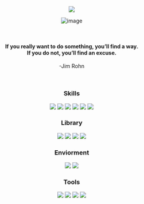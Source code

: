 

<div align="center">
<img src="https://capsule-render.vercel.app/api?type=transparent&color=auto&height=180&section=header&text=ParkHyemi&fontSize=60" />
</div>
<div align="center">
	
![image](https://i.pinimg.com/originals/3a/e7/92/3ae792706e97941696b70b4763bd2963.gif)

<br/>
	
<h4>If you really want to do something, you’ll find a way. <br/>
If you do not, you’ll find an excuse.</h4><p> -Jim Rohn </p>

<br/>
</div>
	
<div align="center">

### Skills
	
  <img src="https://img.shields.io/badge/JavaScript-F7DF1E?style=flat&logo=JavaScript&logoColor=white" />
  <img src="https://img.shields.io/badge/TypeScript-3178C6?style=flat&logo=TypeScript&logoColor=white" />
  <img src="https://img.shields.io/badge/React-61DAFB?style=flat&logo=React&logoColor=white" />
  <img src="https://img.shields.io/badge/Next.js-000000?style=flat&logo=Next.js&logoColor=white" />
  <img src="https://img.shields.io/badge/HTML5-E34F26?style=flat&logo=HTML5&logoColor=white" />
  <img src="https://img.shields.io/badge/CSS3-1572B6?style=flat&logo=CSS3&logoColor=white" />
</div>

<div align="center">
	
### Library
	
  <img src="https://img.shields.io/badge/Redux-764ABC?style=flat&logo=Redux&logoColor=white" />
  <img src="https://img.shields.io/badge/Recoil-1572B6?style=flat&logo=React&logoColor=white" />
  <img src="https://img.shields.io/badge/React Query-FF4154?style=flat&logo=React Query&logoColor=white" />
  <img src="https://img.shields.io/badge/styled-components-DB7093?style=flat&logo=styled-components&logoColor=white" />
 </div>
  
  
<div align="center">
	
### Enviorment
	
  <img src="https://img.shields.io/badge/Firebase-FFCA28?style=flat&logo=Firebase&logoColor=white" />
  <img src="https://img.shields.io/badge/Amazon EC2-FF9900?style=flat&logo=Amazon EC2&logoColor=white" />
</div>

<div align="center">
	
### Tools
	
  <img src="https://img.shields.io/badge/Visual Studio Code-007ACC?style=flat&logo=Visual Studio Code&logoColor=white" />
  <img src="https://img.shields.io/badge/GitHub-181717?style=flat&logo=GitHub&logoColor=white" />
  <img src="https://img.shields.io/badge/Velog-20C997?style=flat&logo=Velog&logoColor=white" />
  <img src="https://img.shields.io/badge/Notion-000000?style=flat&logo=Notion&logoColor=white" />
</div>

<br/>
<br/>



